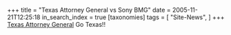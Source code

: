 +++
title = "Texas Attorney General vs Sony BMG"
date = 2005-11-21T12:25:18
in_search_index = true
[taxonomies]
tags = [
"Site-News",
]
+++
<a href="http://www.oag.state.tx.us/oagnews/release.php?id=1266&#038;PHPSESSID=aef1jpccq0r4k80c4o2vmbavs4">Texas Attorney General</a> Go Texas!!
